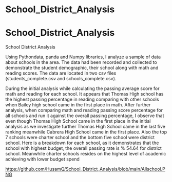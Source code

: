 # School_District_Analysis
# School_District_Analysis
School District Analysis

Using Pythondata, panda and Numpy libraries, I analyze a sample of data about schools in the area. The data had been recorded and collected to demonstrate the student demographic, their school along with math and reading scores. The data are located in two csv files (students_complete.csv and schools_complete.csv).   

During the initial analysis while calculating the passing average score for math and reading for each school. It appears that Thomas High school has the highest passing percentage in reading comparing with other schools when Bailey high school came in the first place in math.
After further analysis, when comparing math and reading passing score percentage for all schools and run it against the overall passing percentage, I observe that even though Thomas High School came in the first place in the initial analysis as we investigate further Thomas High School came in the last five ranking meanwhile Cabrera High School came in the first place. Also the top 7 schools were charter school and the bottom five school were district school. 
Here is a breakdown for each school, as it demonstrates that the school with highest budget, the overall passing rate is % 54.64 for district school. Meanwhile charter schools resides on the highest level of academic achieving with lower budget spend 

https://github.com/HusamQ/School_District_Analysis/blob/main/Allschool.PNG
									
									
									
									
									
									
									
									
									
									
									
									
									
									
									

